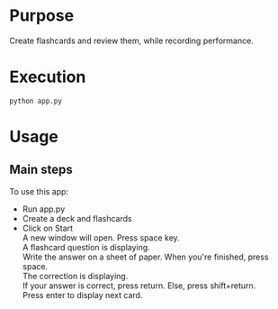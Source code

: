 # Purpose
Create flashcards and review them, while recording performance.

# Execution
```
python app.py
```

# Usage
## Main steps
To use this app:
- Run app.py
- Create a deck and flashcards
- Click on Start   
A new window will open. Press space key.   
A flashcard question is displaying.   
Write the answer on a sheet of paper. When you're finished, press space.   
The correction is displaying.   
If your answer is correct, press return. Else, press shift+return.   
Press enter to display next card.   

